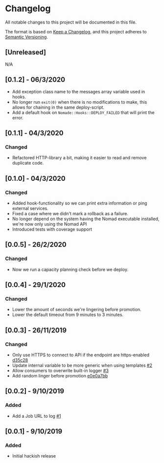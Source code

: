 # Changelog
All notable changes to this project will be documented in this file.

The format is based on [Keep a Changelog](https://keepachangelog.com/en/1.0.0/),
and this project adheres to [Semantic Versioning](https://semver.org/spec/v2.0.0.html).

## [Unreleased]

N/A

## [0.1.2] - 06/3/2020
- Add exception class name to the messages array variable used in hooks.
- No longer run `exit(0)` when there is no modifications to make, this allows for chaining in the same deploy-script.
- Add a default hook on `Nomade::Hooks::DEPLOY_FAILED` that will print the error.

## [0.1.1] - 04/3/2020

### Changed
- Refactored HTTP-library a bit, making it easier to read and remove duplicate code.

## [0.1.0] - 04/3/2020

### Changed
- Added hook-functionality so we can print extra information or ping external services.
- Fixed a case where we didn't mark a rollback as a failure.
- No longer depend on the system having the Nomad executable installed, we're now only using the Nomad API
- Introduced tests with coverage support

## [0.0.5] - 26/2/2020

### Changed
- Now we run a capacity planning check before we deploy.

## [0.0.4] - 29/1/2020

### Changed
- Lower the amount of seconds we're lingering before promotion.
- Lower the default timeout from 9 minutes to 3 minutes.

## [0.0.3] - 26/11/2019

### Changed
- Only use HTTPS to connect to API if the endpoint are https-enabled [d35c28](https://github.com/kaspergrubbe/nomade/commit/d35c287026a57c8bafb286e7cc0f8d6c3f6db515)
- Update internal variable to be more generic when using templates [#2](https://github.com/kaspergrubbe/nomade/pull/2)
- Allow consumers to overwrite built-in logger [#3](https://github.com/kaspergrubbe/nomade/pull/3)
- Add random linger before promotion [e0e0a7bb](https://github.com/kaspergrubbe/nomade/commit/e0e0a7bbd6521f6d65da31db87bd4b447e65b7f1)

## [0.0.2] - 9/10/2019

### Added
- Add a Job URL to log [#1](https://github.com/kaspergrubbe/nomade/pull/1)

## [0.0.1] - 9/10/2019

### Added
- Initial hackish release
